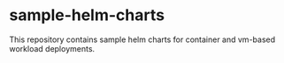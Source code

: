 # sample-helm-charts
This repository contains sample helm charts for container and vm-based workload deployments.
